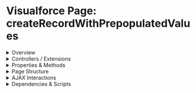 # Visualforce Page: createRecordWithPrepopulatedValues

<details>
<summary>Overview</summary>

## Visualforce Page Overview: createRecordWithPrepopulatedValues

No overview found.

### Purpose of the Page
No purpose found.



### Metadata
- **API Version**: 54
- **Label**: Create Record with Prepopulated Values

</details>

<details>
<summary>Controllers / Extensions</summary>

## Key Controllers / Extensions Used
- **Standard Controller**: Account
- **Custom Controller**: None
- **Extensions**: 
  - CreateRecordPrepopulatedController

</details>

<details>
<summary>Properties & Methods</summary>

## Properties
No public properties found in associated Apex controllers/extensions.

## Methods
No public methods found in associated Apex controllers/extensions.

</details>

<details>
<summary>Page Structure</summary>

### Forms
- Contains 1 `apex:form` component(s)

### Inputs
The page utilizes the following input bindings/fields:
- `{!account.Name}`
- `{!account.Type}`
- `{!account.Phone}`
- `{!account.NumberOfEmployees}`

### Buttons
The page has buttons/links linked to the following actions:
- `{!save}`
- `{!cancel}`

</details>

<details>
<summary>AJAX Interactions</summary>

- No `apex:actionSupport` components detected

- No `apex:outputPanel` components with an ID detected

</details>

<details>
<summary>Dependencies & Scripts</summary>

### Objects
- No SObject dependencies detected

### Fields
- No field dependencies detected

### Custom Components
- No custom components detected

### Scripts
- No script tags detected

</details>